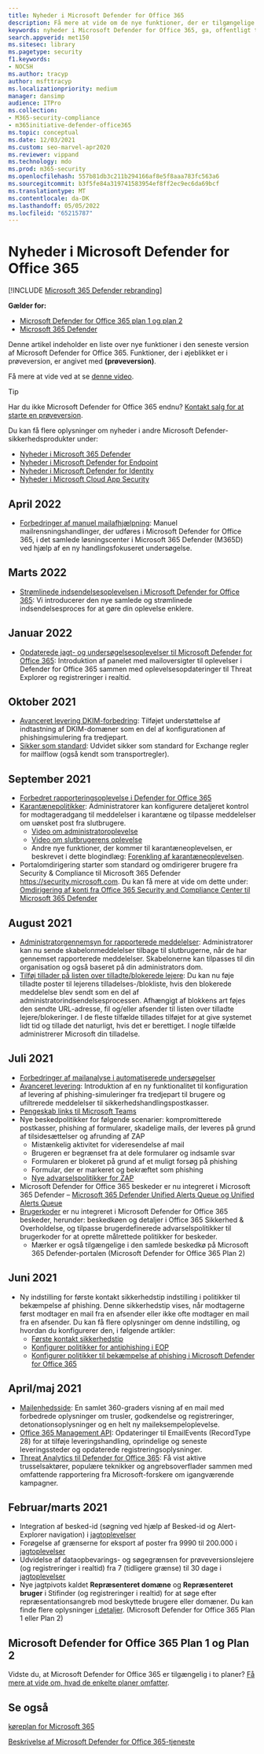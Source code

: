 ```yaml
---
title: Nyheder i Microsoft Defender for Office 365
description: Få mere at vide om de nye funktioner, der er tilgængelige i den nyeste version af Microsoft Defender for Office 365.
keywords: nyheder i Microsoft Defender for Office 365, ga, offentligt tilgængelig, funktioner, tilgængelige, nye
search.appverid: met150
ms.sitesec: library
ms.pagetype: security
f1.keywords:
- NOCSH
ms.author: tracyp
author: msfttracyp
ms.localizationpriority: medium
manager: dansimp
audience: ITPro
ms.collection:
- M365-security-compliance
- m365initiative-defender-office365
ms.topic: conceptual
ms.date: 12/03/2021
ms.custom: seo-marvel-apr2020
ms.reviewer: vippand
ms.technology: mdo
ms.prod: m365-security
ms.openlocfilehash: 557b81db3c211b294166af8e5f8aaa783fc563a6
ms.sourcegitcommit: b3f5fe84a319741583954ef8ff2ec9ec6da69bcf
ms.translationtype: MT
ms.contentlocale: da-DK
ms.lasthandoff: 05/05/2022
ms.locfileid: "65215787"
---
```

# <a name="whats-new-in-microsoft-defender-for-office-365"></a>Nyheder i Microsoft Defender for Office 365

[!INCLUDE [Microsoft 365 Defender rebranding](../includes/microsoft-defender-for-office.md)]

**Gælder for:**

- [Microsoft Defender for Office 365 plan 1 og plan 2](defender-for-office-365.md)
- [Microsoft 365 Defender](../defender/microsoft-365-defender.md)

Denne artikel indeholder en liste over nye funktioner i den seneste version af Microsoft Defender for Office 365. Funktioner, der i øjeblikket er i prøveversion, er angivet med **(prøveversion)**.

Få mere at vide ved at se [denne video](https://www.youtube.com/watch?v=Tdz6KfruDGo&list=PL3ZTgFEc7LystRja2GnDeUFqk44k7-KXf&index=3).

> [!TIP]
> Har du ikke Microsoft Defender for Office 365 endnu? [Kontakt salg for at starte en prøveversion](https://info.microsoft.com/ww-landing-M365SMB-web-contact.html).

Du kan få flere oplysninger om nyheder i andre Microsoft Defender-sikkerhedsprodukter under:

- [Nyheder i Microsoft 365 Defender](../defender/whats-new.md)
- [Nyheder i Microsoft Defender for Endpoint](../defender-endpoint/whats-new-in-microsoft-defender-endpoint.md)
- [Nyheder i Microsoft Defender for Identity](/defender-for-identity/whats-new)
- [Nyheder i Microsoft Cloud App Security](/cloud-app-security/release-notes)
## <a name="april-2022"></a>April 2022

- [Forbedringer af manuel mailafhjælpning](/microsoft-365/security/office-365-security/remediate-malicious-email-delivered-office-365): Manuel mailrensningshandlinger, der udføres i Microsoft Defender for Office 365, i det samlede løsningscenter i Microsoft 365 Defender (M365D) ved hjælp af en ny handlingsfokuseret undersøgelse.
 
## <a name="march-2022"></a>Marts 2022

- [Strømlinede indsendelsesoplevelsen i Microsoft Defender for Office 365](https://techcommunity.microsoft.com/t5/microsoft-defender-for-office/streamlining-the-submissions-experience-in-microsoft-defender/ba-p/3152080): Vi introducerer den nye samlede og strømlinede indsendelsesproces for at gøre din oplevelse enklere.

## <a name="january-2022"></a>Januar 2022

- [Opdaterede jagt- og undersøgelsesoplevelser til Microsoft Defender for Office 365](https://techcommunity.microsoft.com/t5/microsoft-defender-for-office/updated-hunting-and-investigation-experiences-for-microsoft/ba-p/3002015): Introduktion af panelet med mailoversigter til oplevelser i Defender for Office 365 sammen med oplevelsesopdateringer til Threat Explorer og registreringer i realtid.

## <a name="october-2021"></a>Oktober 2021

- [Avanceret levering DKIM-forbedring](configure-advanced-delivery.md): Tilføjet understøttelse af indtastning af DKIM-domæner som en del af konfigurationen af phishingsimulering fra tredjepart.
- [Sikker som standard](secure-by-default.md): Udvidet sikker som standard for Exchange regler for mailflow (også kendt som transportregler).

## <a name="september-2021"></a>September 2021

- [Forbedret rapporteringsoplevelse i Defender for Office 365](https://techcommunity.microsoft.com/t5/microsoft-defender-for-office/improving-the-reporting-experience-in-microsoft-defender-for/ba-p/2760898)
- [Karantænepolitikker](quarantine-policies.md): Administratorer kan konfigurere detaljeret kontrol for modtageradgang til meddelelser i karantæne og tilpasse meddelelser om uønsket post fra slutbrugere.
  - [Video om administratoroplevelse](https://youtu.be/vnar4HowfpY)
  - [Video om slutbrugerens oplevelse](https://youtu.be/s-vozLO43rI)
  - Andre nye funktioner, der kommer til karantæneoplevelsen, er beskrevet i dette blogindlæg: [Forenkling af karantæneoplevelsen](https://techcommunity.microsoft.com/t5/microsoft-defender-for-office/simplifying-the-quarantine-experience/ba-p/2676388).
- Portalomdirigering starter som standard og omdirigerer brugere fra Security & Compliance til Microsoft 365 Defender <https://security.microsoft.com>. Du kan få mere at vide om dette under: [Omdirigering af konti fra Office 365 Security and Compliance Center til Microsoft 365 Defender](/microsoft-365/security/defender/microsoft-365-security-mdo-redirection)

## <a name="august-2021"></a>August 2021

- [Administratorgennemsyn for rapporterede meddelelser](admin-review-reported-message.md): Administratorer kan nu sende skabelonmeddelelser tilbage til slutbrugerne, når de har gennemset rapporterede meddelelser. Skabelonerne kan tilpasses til din organisation og også baseret på din administrators dom.
- [Tilføj tillader på listen over tilladte/blokerede lejere](manage-tenant-allows.md): Du kan nu føje tilladte poster til lejerens tilladelses-/blokliste, hvis den blokerede meddelelse blev sendt som en del af administratorindsendelsesprocessen. Afhængigt af blokkens art føjes den sendte URL-adresse, fil og/eller afsender til listen over tilladte lejere/blokeringer. I de fleste tilfælde tillades tilføjet for at give systemet lidt tid og tillade det naturligt, hvis det er berettiget. I nogle tilfælde administrerer Microsoft din tilladelse.

## <a name="july-2021"></a>Juli 2021

- [Forbedringer af mailanalyse i automatiserede undersøgelser](email-analysis-investigations.md)
- [Avanceret levering](configure-advanced-delivery.md): Introduktion af en ny funktionalitet til konfiguration af levering af phishing-simuleringer fra tredjepart til brugere og ufiltrerede meddelelser til sikkerhedshandlingspostkasser.
- [Pengeskab links til Microsoft Teams](safe-links.md#safe-links-settings-for-microsoft-teams)
- Nye beskedpolitikker for følgende scenarier: kompromitterede postkasser, phishing af formularer, skadelige mails, der leveres på grund af tilsidesættelser og afrunding af ZAP
  - Mistænkelig aktivitet for videresendelse af mail
  - Brugeren er begrænset fra at dele formularer og indsamle svar
  - Formularen er blokeret på grund af et muligt forsøg på phishing
  - Formular, der er markeret og bekræftet som phishing
  - [Nye advarselspolitikker for ZAP](../../compliance/new-defender-alert-policies.md)
- Microsoft Defender for Office 365 beskeder er nu integreret i Microsoft 365 Defender – [Microsoft 365 Defender Unified Alerts Queue og Unified Alerts Queue](../defender/investigate-alerts.md)
- [Brugerkoder](user-tags.md) er nu integreret i Microsoft Defender for Office 365 beskeder, herunder: beskedkøen og detaljer i Office 365 Sikkerhed & Overholdelse, og tilpasse brugerdefinerede advarselspolitikker til brugerkoder for at oprette målrettede politikker for beskeder.
  - Mærker er også tilgængelige i den samlede beskedkø på Microsoft 365 Defender-portalen (Microsoft Defender for Office 365 Plan 2)

## <a name="june-2021"></a>Juni 2021

- Ny indstilling for første kontakt sikkerhedstip indstilling i politikker til bekæmpelse af phishing. Denne sikkerhedstip vises, når modtagerne først modtager en mail fra en afsender eller ikke ofte modtager en mail fra en afsender. Du kan få flere oplysninger om denne indstilling, og hvordan du konfigurerer den, i følgende artikler:
  - [Første kontakt sikkerhedstip](set-up-anti-phishing-policies.md#first-contact-safety-tip)
  - [Konfigurer politikker for antiphishing i EOP](configure-anti-phishing-policies-eop.md)
  - [Konfigurer politikker til bekæmpelse af phishing i Microsoft Defender for Office 365](configure-mdo-anti-phishing-policies.md)

## <a name="aprilmay-2021"></a>April/maj 2021

- [Mailenhedsside](mdo-email-entity-page.md): En samlet 360-graders visning af en mail med forbedrede oplysninger om trusler, godkendelse og registreringer, detonationsoplysninger og en helt ny maileksempeloplevelse.
- [Office 365 Management API](/office/office-365-management-api/office-365-management-activity-api-schema#email-message-events): Opdateringer til EmailEvents (RecordType 28) for at tilføje leveringshandling, oprindelige og seneste leveringssteder og opdaterede registreringsoplysninger.
- [Threat Analytics til Defender for Office 365](/microsoft-365/security/defender/threat-analytics): Få vist aktive trusselsaktører, populære teknikker og angrebsoverflader sammen med omfattende rapportering fra Microsoft-forskere om igangværende kampagner.

## <a name="februarymarch-2021"></a>Februar/marts 2021

- Integration af besked-id (søgning ved hjælp af Besked-id og Alert-Explorer navigation) i [jagtoplevelser](threat-explorer.md)
- Forøgelse af grænserne for eksport af poster fra 9990 til 200.000 i [jagtoplevelser](threat-explorer.md)
- Udvidelse af dataopbevarings- og søgegrænsen for prøveversionslejere (og registreringer i realtid) fra 7 (tidligere grænse) til 30 dage i [jagtoplevelser](threat-explorer.md)
- Nye jagtpivots kaldet **Repræsenteret domæne** og **Repræsenteret bruger** i Stifinder (og registreringer i realtid) for at søge efter repræsentationsangreb mod beskyttede brugere eller domæner. Du kan finde flere oplysninger [i detaljer](threat-explorer.md#view-phishing-emails-sent-to-impersonated-users-and-domains). (Microsoft Defender for Office 365 Plan 1 eller Plan 2)

## <a name="microsoft-defender-for-office-365-plan-1-and-plan-2"></a>Microsoft Defender for Office 365 Plan 1 og Plan 2

Vidste du, at Microsoft Defender for Office 365 er tilgængelig i to planer? [Få mere at vide om, hvad de enkelte planer omfatter](defender-for-office-365.md#microsoft-defender-for-office-365-plan-1-and-plan-2).

## <a name="see-also"></a>Se også

[køreplan for Microsoft 365](https://www.microsoft.com/microsoft-365/roadmap)

[Beskrivelse af Microsoft Defender for Office 365-tjeneste](/office365/servicedescriptions/office-365-advanced-threat-protection-service-description)
